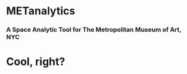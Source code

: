 METanalytics
============

### A Space Analytic Tool for The Metropolitan Museum of Art, NYC
# Cool, right?
